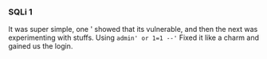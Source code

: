 ### SQLi 1 
It was super simple, one ' showed that its vulnerable, and then the next was experimenting with stuffs.
Using `admin' or 1=1 --'` Fixed it like a charm and gained us the login.
